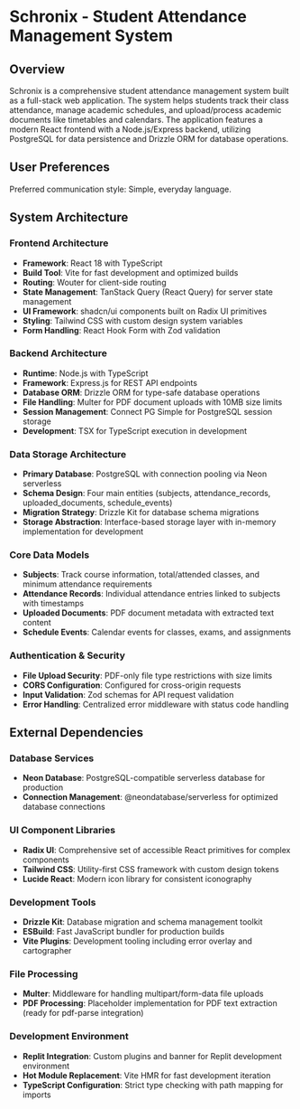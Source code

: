 # Schronix - Student Attendance Management System

## Overview

Schronix is a comprehensive student attendance management system built as a full-stack web application. The system helps students track their class attendance, manage academic schedules, and upload/process academic documents like timetables and calendars. The application features a modern React frontend with a Node.js/Express backend, utilizing PostgreSQL for data persistence and Drizzle ORM for database operations.

## User Preferences

Preferred communication style: Simple, everyday language.

## System Architecture

### Frontend Architecture
- **Framework**: React 18 with TypeScript
- **Build Tool**: Vite for fast development and optimized builds
- **Routing**: Wouter for client-side routing
- **State Management**: TanStack Query (React Query) for server state management
- **UI Framework**: shadcn/ui components built on Radix UI primitives
- **Styling**: Tailwind CSS with custom design system variables
- **Form Handling**: React Hook Form with Zod validation

### Backend Architecture
- **Runtime**: Node.js with TypeScript
- **Framework**: Express.js for REST API endpoints
- **Database ORM**: Drizzle ORM for type-safe database operations
- **File Handling**: Multer for PDF document uploads with 10MB size limits
- **Session Management**: Connect PG Simple for PostgreSQL session storage
- **Development**: TSX for TypeScript execution in development

### Data Storage Architecture
- **Primary Database**: PostgreSQL with connection pooling via Neon serverless
- **Schema Design**: Four main entities (subjects, attendance_records, uploaded_documents, schedule_events)
- **Migration Strategy**: Drizzle Kit for database schema migrations
- **Storage Abstraction**: Interface-based storage layer with in-memory implementation for development

### Core Data Models
- **Subjects**: Track course information, total/attended classes, and minimum attendance requirements
- **Attendance Records**: Individual attendance entries linked to subjects with timestamps
- **Uploaded Documents**: PDF document metadata with extracted text content
- **Schedule Events**: Calendar events for classes, exams, and assignments

### Authentication & Security
- **File Upload Security**: PDF-only file type restrictions with size limits
- **CORS Configuration**: Configured for cross-origin requests
- **Input Validation**: Zod schemas for API request validation
- **Error Handling**: Centralized error middleware with status code handling

## External Dependencies

### Database Services
- **Neon Database**: PostgreSQL-compatible serverless database for production
- **Connection Management**: @neondatabase/serverless for optimized database connections

### UI Component Libraries
- **Radix UI**: Comprehensive set of accessible React primitives for complex components
- **Tailwind CSS**: Utility-first CSS framework with custom design tokens
- **Lucide React**: Modern icon library for consistent iconography

### Development Tools
- **Drizzle Kit**: Database migration and schema management toolkit
- **ESBuild**: Fast JavaScript bundler for production builds
- **Vite Plugins**: Development tooling including error overlay and cartographer

### File Processing
- **Multer**: Middleware for handling multipart/form-data file uploads
- **PDF Processing**: Placeholder implementation for PDF text extraction (ready for pdf-parse integration)

### Development Environment
- **Replit Integration**: Custom plugins and banner for Replit development environment
- **Hot Module Replacement**: Vite HMR for fast development iteration
- **TypeScript Configuration**: Strict type checking with path mapping for imports